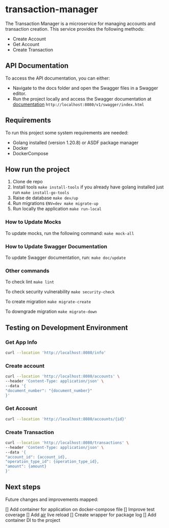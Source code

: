# transaction-manager

The Transaction Manager is a microservice for managing accounts and transaction creation. This service provides the following methods:

- Create Account
- Get Account
- Create Transaction
  
## API Documentation

To access the API documentation, you can either:

- Navigate to the docs folder and open the Swagger files in a Swagger editor.
- Run the project locally and access the Swagger documentation at [documentation](http://localhost:8080/v1/swagger/index.html) `http://localhost:8080/v1/swagger/index.html`

## Requirements

To run this project some system requirements are needed:

- Golang installed (version 1.20.8) or ASDF package manager
- Docker
- DockerCompose

## How run the project

1. Clone de repo
2. Install tools `make install-tools` if you already have golang installed just run `make install-go-tools`
3. Raise de database `make dev/up`
4. Run migrations `ENV=dev make migrate-up`
5. Run locally the application `make run-local`

### How to Update Mocks

To update mocks, run the following command:
    ```make mock-all```

### How to Update Swagger Documentation

To update Swagger documentation, run:
    ```make doc/update```

### Other commands

To check lint
    ```make lint```

To check security vulnerability
    ```make security-check```

To create migration
    ```make migrate-create```

To downgrade migration
    ```make migrate-down```

## Testing on Development Environment

### Get App Info

```bash
curl --location 'http://localhost:8080/info'
```

### Create account

```bash
curl --location 'http://localhost:8080/accounts' \
--header 'Content-Type: application/json' \
--data '{
"document_number": "{document_number}"
}'
```

### Get Account

```bash
curl --location 'http://localhost:8080/accounts/{id}'
```

### Create Transaction

```bash
curl --location 'http://localhost:8080/transactions' \
--header 'Content-Type: application/json' \
--data '{
"account_id": {account_id},
"operation_type_id": {operation_type_id},
"amount": {amount}
}'
```

## Next steps

Future changes and improvements mapped:

[] Add container for application on docker-compose file
[] Improve test coverage
[] Add [air](https://github.com/cosmtrek/air) live reload
[] Create wrapper for package log
[] Add container DI to the project

